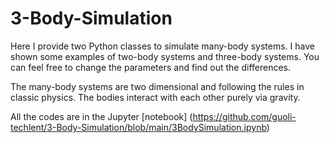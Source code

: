 # 3-Body-Simulation
Here I provide two Python classes to simulate many-body systems. I have shown some examples of two-body systems and three-body systems. You can feel free to change the parameters and find out the differences.

The many-body systems are two dimensional and following the rules in classic physics. The bodies interact with each other purely via gravity.

All the codes are in the Jupyter [notebook] (https://github.com/guoli-techlent/3-Body-Simulation/blob/main/3BodySimulation.ipynb)
